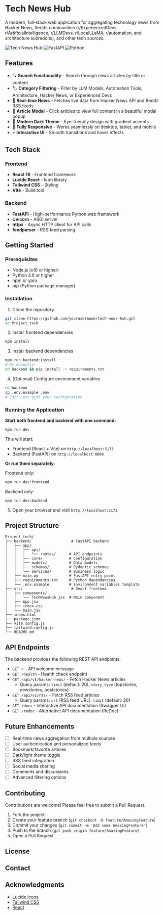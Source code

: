 # Tech News Hub

A modern, full-stack web application for aggregating technology news from Hacker News, Reddit communities (r/ExperiencedDevs, r/ArtificialIntelligence, r/LLMDevs, r/LocalLLaMA, r/automation, and architecture subreddits), and other tech sources.

![Tech News Hub](https://img.shields.io/badge/React-18.x-blue.svg) ![FastAPI](https://img.shields.io/badge/FastAPI-0.115-green.svg) ![Python](https://img.shields.io/badge/Python-3.9+-yellow.svg)

## Features

- 🔍 **Search Functionality** - Search through news articles by title or content
- 🏷️ **Category Filtering** - Filter by LLM Models, Automation Tools, Architecture, Hacker News, or Experienced Devs
- 📰 **Real-time News** - Fetches live data from Hacker News API and Reddit RSS feeds
- 💬 **Article Modal** - Click articles to view full content in a beautiful modal popup
- 🎨 **Modern Dark Theme** - Eye-friendly design with gradient accents
- 📱 **Fully Responsive** - Works seamlessly on desktop, tablet, and mobile
- ⚡ **Interactive UI** - Smooth transitions and hover effects

## Tech Stack

### Frontend
- **React 18** - Frontend framework
- **Lucide React** - Icon library
- **Tailwind CSS** - Styling
- **Vite** - Build tool

### Backend
- **FastAPI** - High-performance Python web framework
- **Uvicorn** - ASGI server
- **httpx** - Async HTTP client for API calls
- **feedparser** - RSS feed parsing

## Getting Started

### Prerequisites

- Node.js (v16 or higher)
- Python 3.9 or higher
- npm or yarn
- pip (Python package manager)

### Installation

1. Clone the repository
```bash
git clone https://github.com/yourusername/tech-news-hub.git
cd Project_tech
```

2. Install frontend dependencies
```bash
npm install
```

3. Install backend dependencies
```bash
npm run backend:install
# Or manually:
cd backend && pip install -r requirements.txt
```

4. (Optional) Configure environment variables
```bash
cd backend
cp .env.example .env
# Edit .env with your configuration
```

### Running the Application

**Start both frontend and backend with one command:**
```bash
npm run dev
```

This will start:
- Frontend (React + Vite) on `http://localhost:5173`
- Backend (FastAPI) on `http://localhost:8000`

**Or run them separately:**

Frontend only:
```bash
npm run dev:frontend
```

Backend only:
```bash
npm run dev:backend
```

5. Open your browser and visit `http://localhost:5173`

## Project Structure

```
Project_tech/
├── backend/                  # FastAPI backend
│   ├── app/
│   │   ├── api/
│   │   │   └── routes/      # API endpoints
│   │   ├── core/            # Configuration
│   │   ├── models/          # Data models
│   │   ├── schemas/         # Pydantic schemas
│   │   └── services/        # Business logic
│   ├── main.py              # FastAPI entry point
│   ├── requirements.txt     # Python dependencies
│   └── .env.example         # Environment variables template
├── src/                      # React frontend
│   ├── components/
│   │   └── TechNewsHub.jsx  # Main component
│   ├── App.jsx
│   ├── index.css
│   └── main.jsx
├── index.html
├── package.json
├── vite.config.js
├── tailwind.config.js
└── README.md
```

## API Endpoints

The backend provides the following REST API endpoints:

- `GET /` - API welcome message
- `GET /health` - Health check endpoint
- `GET /api/v1/hacker-news/` - Fetch Hacker News articles
  - Query params: `limit` (default: 20), `story_type` (topstories, newstories, beststories)
- `GET /api/v1/rss/` - Fetch RSS feed articles
  - Query params: `url` (RSS feed URL), `limit` (default: 20)
- `GET /docs` - Interactive API documentation (Swagger UI)
- `GET /redoc` - Alternative API documentation (ReDoc)

## Future Enhancements

- [ ] Real-time news aggregation from multiple sources
- [ ] User authentication and personalized feeds
- [ ] Bookmark/favorite articles
- [ ] Dark/light theme toggle
- [ ] RSS feed integration
- [ ] Social media sharing
- [ ] Comments and discussions
- [ ] Advanced filtering options

## Contributing

Contributions are welcome! Please feel free to submit a Pull Request.

1. Fork the project
2. Create your feature branch (`git checkout -b feature/AmazingFeature`)
3. Commit your changes (`git commit -m 'Add some AmazingFeature'`)
4. Push to the branch (`git push origin feature/AmazingFeature`)
5. Open a Pull Request

## License


## Contact



## Acknowledgments

- [Lucide Icons](https://lucide.dev/)
- [Tailwind CSS](https://tailwindcss.com/)
- [React](https://react.dev/)
